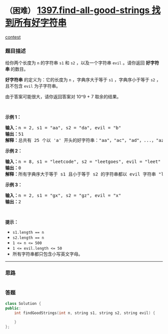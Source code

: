 # `（困难）` [1397.find-all-good-strings 找到所有好字符串](https://leetcode-cn.com/problems/find-all-good-strings/)

[contest](https://leetcode-cn.com/contest/weekly-contest-182/problems/find-all-good-strings/)

### 题目描述
<p>给你两个长度为 <code>n</code>&nbsp;的字符串&nbsp;<code>s1</code> 和&nbsp;<code>s2</code>&nbsp;，以及一个字符串&nbsp;<code>evil</code>&nbsp;。请你返回 <strong>好字符串&nbsp;</strong>的数目。</p>

<p><strong>好字符串</strong>&nbsp;的定义为：它的长度为&nbsp;<code>n</code>&nbsp;，字典序大于等于&nbsp;<code>s1</code>&nbsp;，字典序小于等于&nbsp;<code>s2</code>&nbsp;，且不包含&nbsp;<code>evil</code>&nbsp;为子字符串。</p>

<p>由于答案可能很大，请你返回答案对 10^9 + 7 取余的结果。</p>

<p>&nbsp;</p>

<p><strong>示例 1：</strong></p>

<pre><strong>输入：</strong>n = 2, s1 = "aa", s2 = "da", evil = "b"
<strong>输出：</strong>51 
<strong>解释：</strong>总共有 25 个以 'a' 开头的好字符串："aa"，"ac"，"ad"，...，"az"。还有 25 个以 'c' 开头的好字符串："ca"，"cc"，"cd"，...，"cz"。最后，还有一个以 'd' 开头的好字符串："da"。
</pre>

<p><strong>示例 2：</strong></p>

<pre><strong>输入：</strong>n = 8, s1 = "leetcode", s2 = "leetgoes", evil = "leet"
<strong>输出：</strong>0 
<strong>解释：</strong>所有字典序大于等于 s1 且小于等于 s2 的字符串都以 evil 字符串 "leet" 开头。所以没有好字符串。
</pre>

<p><strong>示例 3：</strong></p>

<pre><strong>输入：</strong>n = 2, s1 = "gx", s2 = "gz", evil = "x"
<strong>输出：</strong>2
</pre>

<p>&nbsp;</p>

<p><strong>提示：</strong></p>

<ul>
	<li><code>s1.length == n</code></li>
	<li><code>s2.length == n</code></li>
	<li><code>1 &lt;= n &lt;= 500</code></li>
	<li><code>1 &lt;= evil.length &lt;= 50</code></li>
	<li>所有字符串都只包含小写英文字母。</li>
</ul>

            

---
### 思路
```
```



### 答题
``` C++
class Solution {
public:
    int findGoodStrings(int n, string s1, string s2, string evil) {
        
    }
};
```





